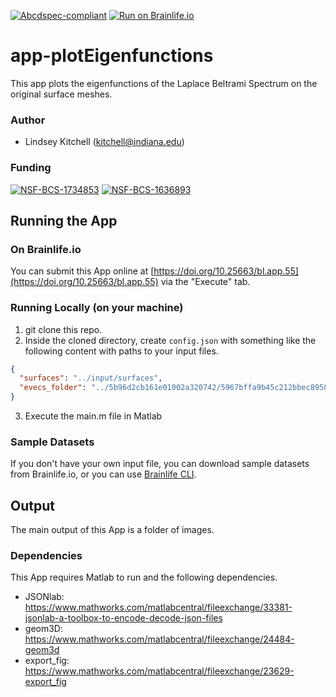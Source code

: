 [![Abcdspec-compliant](https://img.shields.io/badge/ABCD_Spec-v1.1-green.svg)](https://github.com/brain-life/abcd-spec)
[![Run on Brainlife.io](https://img.shields.io/badge/Brainlife-bl.app.55-blue.svg)](https://doi.org/10.25663/bl.app.55)

# app-plotEigenfunctions
This app plots the eigenfunctions of the Laplace Beltrami Spectrum on the original surface meshes. 

### Author
- Lindsey Kitchell (kitchell@indiana.edu)

### Funding 
[![NSF-BCS-1734853](https://img.shields.io/badge/NSF_BCS-1734853-blue.svg)](https://nsf.gov/awardsearch/showAward?AWD_ID=1734853)
[![NSF-BCS-1636893](https://img.shields.io/badge/NSF_BCS-1636893-blue.svg)](https://nsf.gov/awardsearch/showAward?AWD_ID=1636893)

## Running the App 

### On Brainlife.io

You can submit this App online at [https://doi.org/10.25663/bl.app.55](https://doi.org/10.25663/bl.app.55) via the "Execute" tab.

### Running Locally (on your machine)

1. git clone this repo.
2. Inside the cloned directory, create `config.json` with something like the following content with paths to your input files.

```json
{
  "surfaces": "../input/surfaces",
  "evecs_folder": "../5b96d2cb161e01002a320742/5967bffa9b45c212bbec8958/output"      
}
```

3. Execute the main.m file in Matlab



### Sample Datasets

If you don't have your own input file, you can download sample datasets from Brainlife.io, or you can use [Brainlife CLI](https://github.com/brain-life/cli).


## Output

The main output of this App is a folder of images. 

### Dependencies

This App requires Matlab to run and the following dependencies.  

  - JSONlab: https://www.mathworks.com/matlabcentral/fileexchange/33381-jsonlab-a-toolbox-to-encode-decode-json-files
  - geom3D: https://www.mathworks.com/matlabcentral/fileexchange/24484-geom3d
  - export_fig: https://www.mathworks.com/matlabcentral/fileexchange/23629-export_fig
